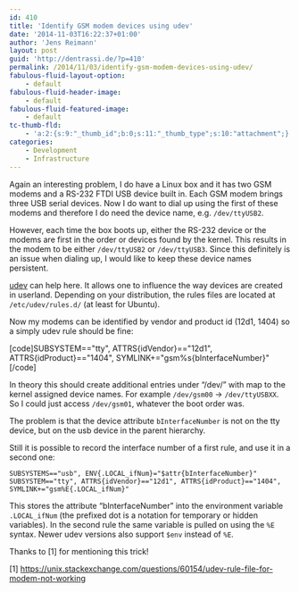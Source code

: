 ```yaml
---
id: 410
title: 'Identify GSM modem devices using udev'
date: '2014-11-03T16:22:37+01:00'
author: 'Jens Reimann'
layout: post
guid: 'http://dentrassi.de/?p=410'
permalink: /2014/11/03/identify-gsm-modem-devices-using-udev/
fabulous-fluid-layout-option:
    - default
fabulous-fluid-header-image:
    - default
fabulous-fluid-featured-image:
    - default
tc-thumb-fld:
    - 'a:2:{s:9:"_thumb_id";b:0;s:11:"_thumb_type";s:10:"attachment";}'
categories:
    - Development
    - Infrastructure
---
```


Again an interesting problem, I do have a Linux box and it has two GSM modems and a RS-232 FTDI USB device built in. Each GSM modem brings three USB serial devices. Now I do want to dial up using the first of these modems and therefore I do need the device name, e.g. `/dev/ttyUSB2`.

However, each time the box boots up, either the RS-232 device or the modems are first in the order or devices found by the kernel. This results in the modem to be either `/dev/ttyUSB2` or `/dev/ttyUSB3`. Since this definitely is an issue when dialing up, I would like to keep these device names persistent.

[udev](https://en.wikipedia.org/wiki/Udev "udev") can help here. It allows one to influence the way devices are created in userland. Depending on your distribution, the rules files are located at `/etc/udev/rules.d/` (at least for Ubuntu).

Now my modems can be identified by vendor and product id (12d1, 1404) so a simply udev rule should be fine:

\[code\]SUBSYSTEM=="tty", ATTRS{idVendor}=="12d1", ATTRS{idProduct}=="1404", SYMLINK+="gsm%s{bInterfaceNumber}"\[/code\]

In theory this should create additional entries under “/dev/” with map to the kernel assigned device names. For example `/dev/gsm00` -&gt; `/dev/ttyUSBXX`. So I could just access `/dev/gsm01`, whatever the boot order was.

The problem is that the device attribute `bInterfaceNumber` is not on the tty device, but on the usb device in the parent hierarchy.

Still it is possible to record the interface number of a first rule, and use it in a second one:

```
SUBSYSTEMS=="usb", ENV{.LOCAL_ifNum}="$attr{bInterfaceNumber}"
SUBSYSTEM=="tty", ATTRS{idVendor}=="12d1", ATTRS{idProduct}=="1404", SYMLINK+="gsm%E{.LOCAL_ifNum}"

```

This stores the attribute “bInterfaceNumber” into the environment variable `.LOCAL_ifNum` (the prefixed dot is a notation for temporary or hidden variables). In the second rule the same variable is pulled on using the `%E` syntax. Newer udev versions also support `$env` instead of `%E`.

Thanks to \[1\] for mentioning this trick!

\[1\] https://unix.stackexchange.com/questions/60154/udev-rule-file-for-modem-not-working